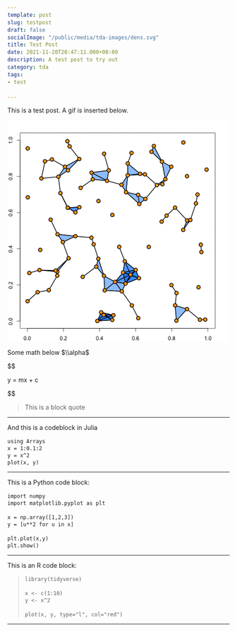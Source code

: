 ```yaml
---
template: post
slug: testpost
draft: false
socialImage: "/public/media/tda-images/dens.svg"
title: Test Post
date: 2021-11-20T20:47:11.000+00:00
description: A test post to try out
category: tda
tags:
- test

---
```

This is a test post. A gif is inserted below.

![Thermodynamic Regime](/media/tda-images/thermodynamic.gif)

Some math below $\\alpha$

$$

y = mx + c

$$

> This is a block quote

***

And this is a codeblock in Julia

    using Arrays
    x = 1:0.1:2
    y = x^2
    plot(x, y)

***

This is a Python code block:

    import numpy
    import matplotlib.pyplot as plt
    
    x = np.array([1,2,3])
    y = [u**2 for u in x]
    
    plt.plot(x,y)
    plt.show()

***

This is an R code block:

>     library(tidyverse)
>     
>     x <- c(1:10)
>     y <- x^2
>     
>     plot(x, y, type="l", col="red")

***
